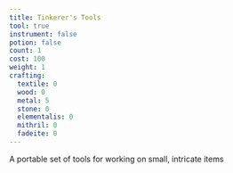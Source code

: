 ```yaml
---
title: Tinkerer's Tools
tool: true
instrument: false
potion: false
count: 1
cost: 100
weight: 1
crafting:
  textile: 0
  wood: 0
  metal: 5
  stone: 0
  elementalis: 0
  mithril: 0
  fadeite: 0
---
```


A portable set of tools for working on small, intricate items
